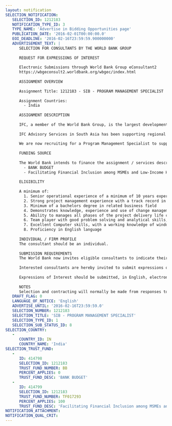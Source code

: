 ```yaml
---
layout: notification
SELECTION_NOTIFICATION: 
   SELECTION_ID: 1212183
   NOTIFICATION_TYPE_ID: 3
   TYPE_NAME: 'Advertise in Bidding Opportunities page'
   PUBLICATION_DATE: '2016-02-01T00:00:00.0'
   EOI_DEADLINE: '2016-02-16T23:59:59.900000000'
   ADVERTISEMENT_TEXT: |
      SELECTION FOR CONSULTANTS BY THE WORLD BANK GROUP
      
      REQUEST FOR EXPRESSIONS OF INTEREST
      
      Electronic Submissions through World Bank Group eConsultant2
      https://wbgeconsult2.worldbank.org/wbgec/index.html
      
      ASSIGNMENT OVERVIEW
      
      Assignment Title: 1212183 - SIB - PROGRAM MANAGEMENT SPECIALIST
      
      Assignment Countries:
        - India
      
      ASSIGNMENT DESCRIPTION
      
      IFC, a member of the World Bank Group, is the largest development institution focused on the private sector in developing countries. We create opportunity for people to escape poverty and improve their livesby providing financing to help businesses employ more people and provide essential services, mobilizing capital from others, and delivering advisory and risk-management (RM) services to ensure sustainable development.
      
      IFC Advisory Services in South Asia has been supporting regional efforts to promote financial inclusion across the sub-continent including India, Bangladesh, Sri lanka, Nepal, Bhutan and the Maldives. We partner with financial institutions to help build their capacity to provide financial services to key underserved parts of the market such as microfinance, SME, women, and agriculture.
      
      We are now recruiting for a Program Management Specialist to support a large business transformation project in India. The Consultant will be responsible for leading all PMO related activity on the program
      
      FUNDING SOURCE
      
      The World Bank intends to finance the assignment / services described below under the following trust fund(s):
        - BANK BUDGET
        - Facilitating Financial Inclusion among MSMEs and Low-Income Households in India
      
      ELIGIBILITY
      
      A minimum of:
      	1. Senior operational experience of a minimum of 10 years experience in PMO related roles to support both business and IT initiatives in a financial services environment
      	2. Strong project management experience with a track record in delivering large complex change projects; professionally qualified in project management desirable
      	3. Minimum of a bachelors degree in related business field
      	4. Demonstrates knowledge, experience and use of change management process and impact on business.
      	5. Ability to manages all phases of the project delivery life cycle and consults for other projects.
      	6. Team player with good problem solving and analytical skills, with an ability to collaborate with large teams in the field
      	7. Excellent Computer skills, with a working knowledge of windows applications.
      	8. Proficiency in English language
      
      INDIVIDUAL / FIRM PROFILE
      The consultant should be an individual. 
      
      SUBMISSION REQUIREMENTS
      The World Bank now invites eligible consultants to indicate their interest in providing the services.  Interested consultants must provide information indicating that they are qualified to perform the services (brochures, description of similar assignments, experience in similar conditions, availability of appropriate skills among staff, etc.).  Please note that the total size of all attachments should be less than 5MB.  
      
      Interested consultants are hereby invited to submit expressions of interest.
      
      Expressions of Interest should be submitted, in English, electronically through World Bank Group eConsultant2 (https://wbgeconsult2.worldbank.org/wbgec/index.html)
      
      NOTES
      Selection and contracting will normally be made from responses to this notification.  The consultant will be selected from a shortlist, subject to availability of funding.
   DRAFT_FLAG: 0
   LANGUAGE_OF_NOTICE: 'English'
   ADVERTISE_UNTIL: '2016-02-16T23:59:59.0'
   SELECTION_NUMBER: 1212183
   SELECTION_TITLE: 'SIB - PROGRAM MANAGEMENT SPECIALIST'
   SELECTION_TYPE_ID: 1
   SELECTION_SUB_STATUS_ID: 8
SELECTION_COUNTRY: 
   - 
      COUNTRY_ID: IN
      COUNTRY_NAME: 'India'
SELECTION_TRUST_FUND: 
   - 
      ID: 414798
      SELECTION_ID: 1212183
      TRUST_FUND_NUMBER: BB
      PERCENT_APPLIES: 0
      TRUST_FUND_DESC: 'BANK BUDGET'
   - 
      ID: 414799
      SELECTION_ID: 1212183
      TRUST_FUND_NUMBER: TF017293
      PERCENT_APPLIES: 100
      TRUST_FUND_DESC: 'Facilitating Financial Inclusion among MSMEs and Low-Income Households in India'
NOTIFICATION_ATTACHMENT: 
NOTIFICATION_QUAL_CRIT: 
---
```

